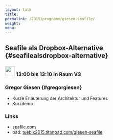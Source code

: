 ```yaml
---
layout: talk
title:
permalink: /2015/programm/giesen-seafile/
weight: 
menu:
---
```

## Seafile als Dropbox-Alternative {#seafilealsdropbox-alternative}

### <img height = "32" src="../../../images/lightning.svg"> 13:00 bis 13:10 in Raum V3

### Gregor Giesen {#gregorgiesen}

- Kurze Erläuterung der Architektur und Features
- Kurzdemo

### Links

- <a href="http://www.seafile.com" target="_blank">seafile.com</a>
- pad: <a href="https://tuebix2015.titanpad.com/giesen-seafile" target="_blank">tuebix2015.titanpad.com/giesen-seafile</a>
